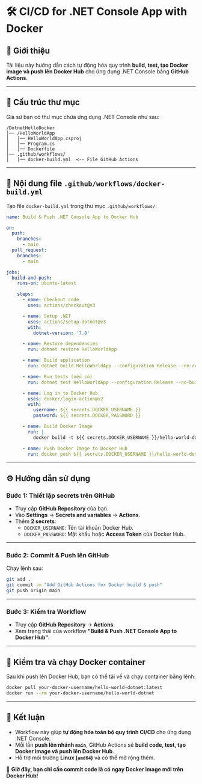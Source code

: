 # 🛠️ CI/CD for .NET Console App with Docker

## **📌 Giới thiệu**
Tài liệu này hướng dẫn cách tự động hóa quy trình **build, test, tạo Docker image và push lên Docker Hub** cho ứng dụng .NET Console bằng **GitHub Actions**.

---

## **📂 Cấu trúc thư mục**
Giả sử bạn có thư mục chứa ứng dụng .NET Console như sau:

```
/DotnetHelloDocker
│── /HelloWorldApp
│   │── HelloWorldApp.csproj
│   │── Program.cs
│   │── Dockerfile
│── .github/workflows/
│   │── docker-build.yml  <-- File GitHub Actions
```

---

## **📜 Nội dung file `.github/workflows/docker-build.yml`**
Tạo file `docker-build.yml` trong thư mục `.github/workflows/`:

```yaml
name: Build & Push .NET Console App to Docker Hub

on:
  push:
    branches:
      - main
  pull_request:
    branches:
      - main

jobs:
  build-and-push:
    runs-on: ubuntu-latest

    steps:
      - name: Checkout code
        uses: actions/checkout@v3

      - name: Setup .NET
        uses: actions/setup-dotnet@v3
        with:
          dotnet-version: '7.0'

      - name: Restore dependencies
        run: dotnet restore HelloWorldApp

      - name: Build application
        run: dotnet build HelloWorldApp --configuration Release --no-restore

      - name: Run tests (nếu có)
        run: dotnet test HelloWorldApp --configuration Release --no-build

      - name: Log in to Docker Hub
        uses: docker/login-action@v2
        with:
          username: ${{ secrets.DOCKER_USERNAME }}
          password: ${{ secrets.DOCKER_PASSWORD }}

      - name: Build Docker Image
        run: |
          docker build -t ${{ secrets.DOCKER_USERNAME }}/hello-world-dotnet:latest -f HelloWorldApp/Dockerfile .

      - name: Push Docker Image to Docker Hub
        run: docker push ${{ secrets.DOCKER_USERNAME }}/hello-world-dotnet:latest
```

---

## **⚙️ Hướng dẫn sử dụng**
### **Bước 1: Thiết lập secrets trên GitHub**
- Truy cập **GitHub Repository** của bạn.
- Vào **Settings** → **Secrets and variables** → **Actions**.
- Thêm **2 secrets**:
  - `DOCKER_USERNAME`: Tên tài khoản Docker Hub.
  - `DOCKER_PASSWORD`: Mật khẩu hoặc **Access Token** của Docker Hub.

---

### **Bước 2: Commit & Push lên GitHub**
Chạy lệnh sau:
```bash
git add .
git commit -m "Add GitHub Actions for Docker build & push"
git push origin main
```

---

### **Bước 3: Kiểm tra Workflow**
- Truy cập **GitHub Repository** → **Actions**.
- Xem trạng thái của workflow **"Build & Push .NET Console App to Docker Hub"**.

---

## **🐳 Kiểm tra và chạy Docker container**
Sau khi push lên Docker Hub, bạn có thể tải về và chạy container bằng lệnh:

```bash
docker pull your-docker-username/hello-world-dotnet:latest
docker run --rm your-docker-username/hello-world-dotnet
```

---

## **📌 Kết luận**
- Workflow này giúp **tự động hóa toàn bộ quy trình CI/CD** cho ứng dụng .NET Console.
- Mỗi lần **push lên nhánh `main`**, GitHub Actions sẽ **build code, test, tạo Docker image và push lên Docker Hub**.
- Hỗ trợ môi trường **Linux (`amd64`)** và có thể mở rộng thêm.

🚀 **Giờ đây, bạn chỉ cần commit code là có ngay Docker image mới trên Docker Hub!**
